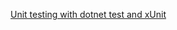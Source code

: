 [Unit testing with dotnet test and x​Unit](https://docs.microsoft.com/en-us/dotnet/articles/core/testing/unit-testing-with-dotnet-test)

